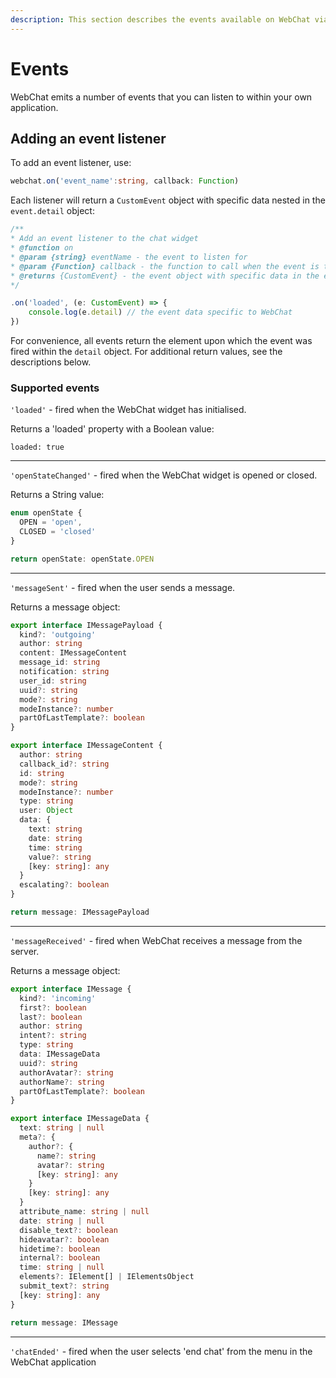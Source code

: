 ```yaml
---
description: This section describes the events available on WebChat via the SDK
---
```


# Events

WebChat emits a number of events that you can listen to within your own application.&#x20;

## Adding an event listener

To add an event listener, use:&#x20;

```typescript
webchat.on('event_name':string, callback: Function)
```

Each listener will return a `CustomEvent` object with specific data nested in the `event.detail` object:

```typescript
/**
* Add an event listener to the chat widget
* @function on
* @param {string} eventName - the event to listen for
* @param {Function} callback - the function to call when the event is triggered
* @returns {CustomEvent} - the event object with specific data in the event.detail object
*/

.on('loaded', (e: CustomEvent) => {
    console.log(e.detail) // the event data specific to WebChat
})
```

For convenience, all events return the element upon which the event was fired within the `detail` object. For additional return values, see the descriptions below.

### Supported events

`'loaded'` - fired when the WebChat widget has initialised.&#x20;

Returns a 'loaded' property with a Boolean value:&#x20;

`loaded: true`

***

`'openStateChanged'`  - fired when the WebChat widget is opened or closed.

Returns a String value:&#x20;

```typescript
enum openState {
  OPEN = 'open',
  CLOSED = 'closed'
}

return openState: openState.OPEN
```

***

`'messageSent'` - fired when the user sends a message.

Returns a message object:

```typescript
export interface IMessagePayload {
  kind?: 'outgoing'
  author: string
  content: IMessageContent
  message_id: string
  notification: string
  user_id: string
  uuid?: string
  mode?: string
  modeInstance?: number
  partOfLastTemplate?: boolean
}

export interface IMessageContent {
  author: string
  callback_id?: string
  id: string
  mode?: string
  modeInstance?: number
  type: string
  user: Object
  data: {
    text: string
    date: string
    time: string
    value?: string
    [key: string]: any
  }
  escalating?: boolean
}

return message: IMessagePayload
```

***

`'messageReceived'` - fired when WebChat receives a message from the server.

Returns a message object:

```typescript
export interface IMessage {
  kind?: 'incoming'
  first?: boolean
  last?: boolean
  author: string
  intent?: string
  type: string
  data: IMessageData
  uuid?: string
  authorAvatar?: string
  authorName?: string
  partOfLastTemplate?: boolean
}

export interface IMessageData {
  text: string | null
  meta?: {
    author?: {
      name?: string
      avatar?: string
      [key: string]: any
    }
    [key: string]: any
  }
  attribute_name: string | null
  date: string | null
  disable_text?: boolean
  hideavatar?: boolean
  hidetime?: boolean
  internal?: boolean
  time: string | null
  elements?: IElement[] | IElementsObject
  submit_text?: string
  [key: string]: any
}

return message: IMessage
```

***

`'chatEnded'`  - fired when the user selects 'end chat' from the menu in the WebChat application
